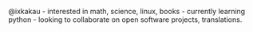 @ixkakau - interested in math, science, linux, books - currently learning python - looking to collaborate on open software projects, translations.

<!---
ixkakau/ixkakau is a ✨ special ✨ repository because its `README.md` (this file) appears on your GitHub profile.
You can click the Preview link to take a look at your changes.
--->
